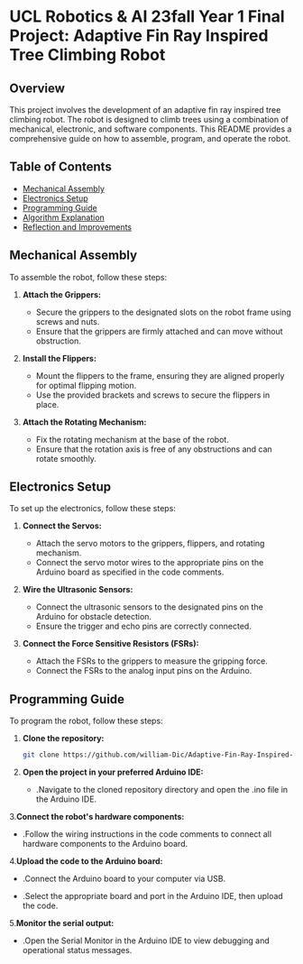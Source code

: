 # UCL Robotics & AI 23fall Year 1 Final Project: Adaptive Fin Ray Inspired Tree Climbing Robot

## Overview
This project involves the development of an adaptive fin ray inspired tree climbing robot. The robot is designed to climb trees using a combination of mechanical, electronic, and software components. This README provides a comprehensive guide on how to assemble, program, and operate the robot.

## Table of Contents
- [Mechanical Assembly](#mechanical-assembly)
- [Electronics Setup](#electronics-setup)
- [Programming Guide](#programming-guide)
- [Algorithm Explanation](#algorithm-explanation)
- [Reflection and Improvements](#reflection-and-improvements)

## Mechanical Assembly
To assemble the robot, follow these steps:
1. **Attach the Grippers:**
   - Secure the grippers to the designated slots on the robot frame using screws and nuts.
   - Ensure that the grippers are firmly attached and can move without obstruction.

2. **Install the Flippers:**
   - Mount the flippers to the frame, ensuring they are aligned properly for optimal flipping motion.
   - Use the provided brackets and screws to secure the flippers in place.

3. **Attach the Rotating Mechanism:**
   - Fix the rotating mechanism at the base of the robot.
   - Ensure that the rotation axis is free of any obstructions and can rotate smoothly.

## Electronics Setup
To set up the electronics, follow these steps:
1. **Connect the Servos:**
   - Attach the servo motors to the grippers, flippers, and rotating mechanism.
   - Connect the servo motor wires to the appropriate pins on the Arduino board as specified in the code comments.

2. **Wire the Ultrasonic Sensors:**
   - Connect the ultrasonic sensors to the designated pins on the Arduino for obstacle detection.
   - Ensure the trigger and echo pins are correctly connected.

3. **Connect the Force Sensitive Resistors (FSRs):**
   - Attach the FSRs to the grippers to measure the gripping force.
   - Connect the FSRs to the analog input pins on the Arduino.

## Programming Guide
To program the robot, follow these steps:
1. **Clone the repository:**
   ```sh
   git clone https://github.com/william-Dic/Adaptive-Fin-Ray-Inspired-Tree-Climbing-Robot-UCL-RAI-24fall-.git

2. **Open the project in your preferred Arduino IDE:**

   - .Navigate to the cloned repository directory and open the .ino file in the Arduino IDE.

3.**Connect the robot's hardware components:**

   - .Follow the wiring instructions in the code comments to connect all hardware components to the Arduino board.

4.**Upload the code to the Arduino board:**

   - .Connect the Arduino board to your computer via USB.
   
   - .Select the appropriate board and port in the Arduino IDE, then upload the code.

5.**Monitor the serial output:**

   - .Open the Serial Monitor in the Arduino IDE to view debugging and operational status messages.
